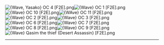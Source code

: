 ![{Wave, Yasako} OC 4 [F2E].png](https://raw.githubusercontent.com/Klokinator/FE-Repo/main/Portrait%20Repository/Spriting%20Community%20OC's%20(Grouped%20by%20Artist)/WAve%20(F2E)/%7BWave,%20Yasako%7D%20OC%204%20%5BF2E%5D.png "{Wave, Yasako} OC 4 [F2E].png")![{Wave} OC 1 [F2E].png](https://raw.githubusercontent.com/Klokinator/FE-Repo/main/Portrait%20Repository/Spriting%20Community%20OC's%20(Grouped%20by%20Artist)/WAve%20(F2E)/%7BWave%7D%20OC%201%20%5BF2E%5D.png "{Wave} OC 1 [F2E].png")![{Wave} OC 10 [F2E].png](https://raw.githubusercontent.com/Klokinator/FE-Repo/main/Portrait%20Repository/Spriting%20Community%20OC's%20(Grouped%20by%20Artist)/WAve%20(F2E)/%7BWave%7D%20OC%2010%20%5BF2E%5D.png "{Wave} OC 10 [F2E].png")![{WAve} OC 11 [F2E].png](https://raw.githubusercontent.com/Klokinator/FE-Repo/main/Portrait%20Repository/Spriting%20Community%20OC's%20(Grouped%20by%20Artist)/WAve%20(F2E)/%7BWAve%7D%20OC%2011%20%5BF2E%5D.png "{WAve} OC 11 [F2E].png")![{Wave} OC 2 [F2E].png](https://raw.githubusercontent.com/Klokinator/FE-Repo/main/Portrait%20Repository/Spriting%20Community%20OC's%20(Grouped%20by%20Artist)/WAve%20(F2E)/%7BWave%7D%20OC%202%20%5BF2E%5D.png "{Wave} OC 2 [F2E].png")![{Wave} OC 3 [F2E].png](https://raw.githubusercontent.com/Klokinator/FE-Repo/main/Portrait%20Repository/Spriting%20Community%20OC's%20(Grouped%20by%20Artist)/WAve%20(F2E)/%7BWave%7D%20OC%203%20%5BF2E%5D.png "{Wave} OC 3 [F2E].png")![{Wave} OC 6 [F2E].png](https://raw.githubusercontent.com/Klokinator/FE-Repo/main/Portrait%20Repository/Spriting%20Community%20OC's%20(Grouped%20by%20Artist)/WAve%20(F2E)/%7BWave%7D%20OC%206%20%5BF2E%5D.png "{Wave} OC 6 [F2E].png")![{Wave} OC 7 [F2E].png](https://raw.githubusercontent.com/Klokinator/FE-Repo/main/Portrait%20Repository/Spriting%20Community%20OC's%20(Grouped%20by%20Artist)/WAve%20(F2E)/%7BWave%7D%20OC%207%20%5BF2E%5D.png "{Wave} OC 7 [F2E].png")![{Wave} OC 8 [F2E].png](https://raw.githubusercontent.com/Klokinator/FE-Repo/main/Portrait%20Repository/Spriting%20Community%20OC's%20(Grouped%20by%20Artist)/WAve%20(F2E)/%7BWave%7D%20OC%208%20%5BF2E%5D.png "{Wave} OC 8 [F2E].png")![{Wave} OC 9 [F2E].png](https://raw.githubusercontent.com/Klokinator/FE-Repo/main/Portrait%20Repository/Spriting%20Community%20OC's%20(Grouped%20by%20Artist)/WAve%20(F2E)/%7BWave%7D%20OC%209%20%5BF2E%5D.png "{Wave} OC 9 [F2E].png")![{Wave} Qasim the thief {Desert Assassin} [F2E].png](https://raw.githubusercontent.com/Klokinator/FE-Repo/main/Portrait%20Repository/Spriting%20Community%20OC's%20(Grouped%20by%20Artist)/WAve%20(F2E)/%7BWave%7D%20Qasim%20the%20thief%20(Desert%20Assassin)%20%5BF2E%5D.png "{Wave} Qasim the thief {Desert Assassin} [F2E].png")



----

